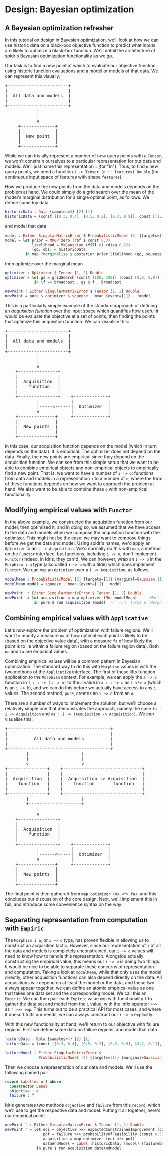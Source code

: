 <!--
Copyright 2021 Joel Berkeley

Licensed under the Apache License, Version 2.0 (the "License");
you may not use this file except in compliance with the License.
You may obtain a copy of the License at

    http://www.apache.org/licenses/LICENSE-2.0

Unless required by applicable law or agreed to in writing, software
distributed under the License is distributed on an "AS IS" BASIS,
WITHOUT WARRANTIES OR CONDITIONS OF ANY KIND, either express or implied.
See the License for the specific language governing permissions and
limitations under the License.
-->
# Design: Bayesian optimization

## A Bayesian optimization refresher

In this tutorial on design in Bayesian optimization, we'll look at how we can use historic data on a black-box objective function to predict what inputs are likely to optimize a black-box function. We'll detail the architecture of spidr's Bayesian optimization functionality as we go.

Our task is to find a new point at which to evaluate our objective function, using historic function evaluations and a model or models of that data. We can represent this visually:

<pre>
+-----------------------+
|                       |
|  All data and models  |
|                       |
+-----------------------+
            |
            |
            v
     +-------------+
     |             |
     |  New point  |
     |             |
     +-------------+
</pre>

While we can trivially represent a number of new query points with a `Tensor`, we won't constrain ourselves to a particular representation for our data and models. We'll just name this representation `i` (for "in"). Thus, to find `n` new query points, we need a function `i -> Tensor (n :: features) Double` (for continuous input space of features with shape `features`).

How we produce the new points from the data and models depends on the problem at hand. We could simply do a grid search over the mean of the model's marginal distribution for a single optimal point, as follows. We define some toy data

<!-- idris
import Tensor
import BayesianOptimization
import Model
import Distribution
import Optimize
import Util
-->
```idris
historicData : Data {samples=3} [2] [1]
historicData = (const [[0.3, 0.4], [0.5, 0.2], [0.3, 0.9]], const [[1.2], [-0.5], [0.7]])
```

and model that data

```idris
model : Either SingularMatrixError $ ProbabilisticModel [2] {targets=[1]} {marginal=Gaussian [1]}
model = let prior = MkGP zero (rbf $ const 0.3)
            likelihood = MkGaussian (fill 0) (diag 0.22)
            (qp, obs) = historicData
         in map ?marginalise $ posterior prior likelihood (qp, squeeze obs)
```

then optimize over the marginal mean

```idris
optimizer : Optimizer $ Tensor [1, 2] Double
optimizer = let gs = gridSearch (const [100, 100]) (const [0.0, 0.0]) (const [1.0, 1.0])
             in \f => broadcast . gs $ f . broadcast

newPoint : Either SingularMatrixError $ Tensor [1, 2] Double
newPoint = pure $ optimizer $ squeeze . mean {event=[1]} . !model
```

This is a particularly simple example of the standard approach of defining an _acquisition function_ over the input space which quantifies how useful it would be evaluate the objective at a set of points, then finding the points that optimize this acquisition function. We can visualise this:

<pre>
+-----------------------+
|                       |
|  All data and models  |
|                       |
+-----------------------+
            |
            |
            v
    +---------------+
    |               |
    |  Acquisition  |
    |    function   |
    |               |
    +---------------+    +-------------+
            |            |             |
            |-----<------|  Optimizer  |
            v            |             |
    +--------------+     +-------------+
    |              |
    |  New points  |
    |              |
    +--------------+
</pre>

In this case, our acquisition function depends on the model (which in turn depends on the data). It is empirical. The optimizer does not depend on the data. Finally, the new points are empirical since they depend on the acquisition function. We can see from this simple setup that we want to be able to combine empirical objects and non-empirical objects to empirically find a new point. That is, we want to have a number of `i -> o`: functions from data and models in a representation `i` to a number of `o`, where the form of these functions depends on how we want to approach the problem at hand. We also want to be able to combine these `o` with non-empirical functionality.

## Modifying empirical values with `Functor`

In the above example, we constructed the acquisition function from our model, then optimized it, and in doing so, we assumed that we have access to the data and models when we compose the acquisition function with the optimizer. This might not be the case: we may want to compose things before we get the data and model. Using spidr's names, we'd apply an `Optimizer` to an `i -> Acquisition`. We'd normally do this with `map`, a method on the `Functor` interface, but functions, including `i -> o`, don't implement `Functor` (indeed, in Idris, they can't). We can however, wrap an `i -> o` in the `Morphism i o` type (also called `i ~> o` with a tilde) which does implement `Functor`. We can `map` an `Optimizer` over a `i ~> Acquisition`, as follows:

```idris
modelMean : ProbabilisticModel [2] {targets=[1]} {marginal=Gaussian [1]} -> Acquisition 1 [2]
modelMean model = squeeze . mean {event=[1]} . model

newPoint' : Either SingularMatrixError $ Tensor [1, 2] Double
newPoint' = let acquisition = map optimizer (Mor modelMean)  -- `Mor` makes a `Morphism`
             in pure $ run acquisition !model  -- `run` turns a `Morphism` into a function
```

## Combining empirical values with `Applicative`

Let's now explore the problem of optimization with failure regions. We'll want to modify a measure `oa` of how optimal each point is likely to be (based on the objective value data), with a measure `fa` of how likely the point is to lie within a failure region (based on the failure region data). Both `oa` and `fa` are empirical values.

Combining empirical values will be a common pattern in Bayesian optimization. The standard way to do this with `Morphism` values is with the two methods of the `Applicative` interface. The first of these lifts function application to the `Morphism` context. For example, we can apply the `a -> b` function in `f : i ~> (a -> b)` to the `a` value in `x : i ~> a` as `f <*> x` (which is an `i ~> b`), and we can do this before we actually have access to any `i` values. The second method, `pure`, creates an `i ~> o` from an `o`.

There are a number of ways to implement the solution, but we'll choose a relatively simple one that demonstrates the approach, namely the case `fa : i ~> Acquisition` and `oa : i ~> (Acquisition -> Acquisition)`. We can visualise this:

<pre>
+---------------------------------------+
|                                       |
|          All data and models          |
|                                       |
+---------------------------------------+
        |                    |
        |                    |
        v                    v
+---------------+    +------------------------------+
|               |    |                              |
|  Acquisition  |    |  Acquisition -> Acquisition  |
|    function   |    |    function       function   |
|               |    |                              |
+---------------+    +------------------------------+
        |                    |
        +---+----------------+
            |
            v
    +---------------+
    |               |
    |  Acquisition  |
    |    function   |
    |               |
    +---------------+    +-------------+
            |            |             |
            |------<-----|  Optimizer  |
            v            |             |
    +--------------+     +-------------+
    |              |
    |  New points  |
    |              |
    +--------------+
</pre>

The final point is then gathered from `map optimizer (oa <*> fa)`, and this concludes our discussion of the core design. Next, we'll implement this in full, and introduce some convenience syntax on the way.

## Separating representation from computation with `Empiric`

The `Morphism i o`, or `i ~> o` type, has proven flexible in allowing us to construct an acquisition tactic. However, since our representation of `i` of all the data and models is completely unconstrained, our `i ~> o` values will need to know how to handle this representation. Alongside actually constructing the empirical value, this means our `i ~> o` is doing two things. It would be nice to be able to separate these concerns of representation and computation. Taking a look at `modelMean`, while that only uses the model directly, other acquisition functions can also depend directly on the data. All acquisitions will depend on at least the model _or_ the data, and these two always appear together, we can define an atomic empirical value as one that takes one data set and the corresponding model. We call this an `Empiric`. We can then pair each `Empiric` value `emp` with functionality `f` to gather the data set and model from the `i` value, with the infix operator `>>>` as `f >>> emp`. This turns out to be a practical API for most cases, and where it doesn't fulfil our needs, we can always construct our `i ~> o` explicitly.

With this new functionality at hand, we'll return to our objective with failure regions. First we define some data on failure regions, and model that data

```idris
failureData : Data {samples=4} [2] [1]
failureData = (const [[0.3, 0.4], [0.5, 0.2], [0.3, 0.9], [0.7, 0.1]], const [[0], [0], [0], [1]])

failureModel : Either SingularMatrixError $
               ProbabilisticModel [2] {targets=[1]} {marginal=Gaussian [1]}
```

Then we choose a representation of our data and models. We'll use the following named pair

```idris
record Labelled o f where
  constructor Label
  objective : o
  failure : f
```

Idris generates two methods `objective` and `failure` from this `record`, which we'll use to get the respective data and model. Putting it all together, here's our empirical point:

```idris
newPoint'' : Either SingularMatrixError $ Tensor [1, 2] Double
newPoint'' = let eci = objective >>> expectedConstrainedImprovement (const 0.5)
                 pof = failure >>> probabilityOfFeasibility (const 0.5)
                 acquisition = map optimizer (eci <*> pof)
                 dataAndModel = Label (historicData, !model) (failureData, !failureModel)
              in pure $ run acquisition dataAndModel
```
